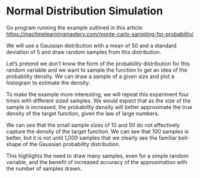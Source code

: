 # Normal Distribution Simulation

Go program running the example outlined in this article: https://machinelearningmastery.com/monte-carlo-sampling-for-probability/  

We will use a Gaussian distribution with a mean of 50 and a standard deviation of 5 and draw random samples from this distribution.

Let’s pretend we don’t know the form of the probability distribution for this random variable and we want to sample the function to get an idea of the probability density. We can draw a sample of a given size and plot a histogram to estimate the density.

To make the example more interesting, we will repeat this experiment four times with different sized samples. We would expect that as the size of the sample is increased, the probability density will better approximate the true density of the target function, given the law of large numbers.

We can see that the small sample sizes of 10 and 50 do not effectively capture the density of the target function. We can see that 100 samples is better, but it is not until 1,000 samples that we clearly see the familiar bell-shape of the Gaussian probability distribution.

This highlights the need to draw many samples, even for a simple random variable, and the benefit of increased accuracy of the approximation with the number of samples drawn.

